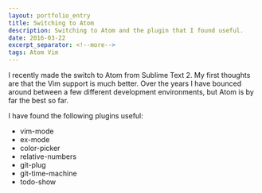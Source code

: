 ```yaml
---
layout: portfolio_entry
title: Switching to Atom
description: Switching to Atom and the plugin that I found useful.
date: 2016-03-22
excerpt_separator: <!--more-->
tags: Atom Vim
---
```


I recently made the switch to Atom from Sublime Text 2. My first thoughts are that the Vim support is much better. Over the years I have bounced around between a few different development environments, but Atom is by far the best so far.

<!--more-->

I have found the following plugins useful:

* vim-mode
* ex-mode
* color-picker
* relative-numbers
* git-plug
* git-time-machine
* todo-show